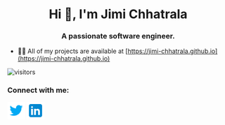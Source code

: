 <h1 align="center">Hi 👋, I'm Jimi Chhatrala</h1>
<h3 align="center">A passionate software engineer.</h3>

- 👨‍💻 All of my projects are available at [https://jimi-chhatrala.github.io](https://jimi-chhatrala.github.io)

![visitors](https://visitor-badge.laobi.icu/badge?page_id=helloworld.visitor-badge)

<h3 align="left">Connect with me:</h3>
<p align="left">
<a href="https://twitter.com/jimichhatrala" target="blank"><img src="https://github.com/Jimi-Chhatrala/resources/blob/main/twitter.svg" alt="bootstrap" width="40" height="40"/></a>
<a href="https://linkedin.com/in/jimichhatrala" target="blank"><img src="https://github.com/Jimi-Chhatrala/resources/blob/main/linkedin.svg" alt="bootstrap" width="40" height="40"/</a>
</p>
